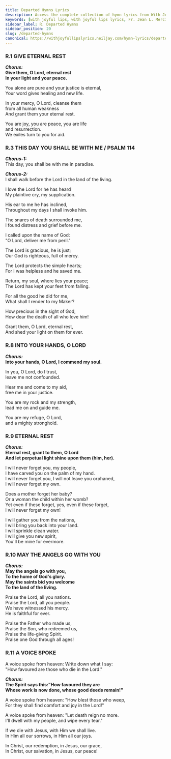 ```yaml
---
title: Departed Hymns Lyrics
description: Access the complete collection of hymn lyrics from With Joyful Lips by Fr. Jean L. Mercier. Twelfth Revised Edition.
keywords: [with joyful lips, with joyful lips lyrics, Fr. Jean L. Mercier, hymn lyrics, twelfth revised edition]
sidebar_label: R. Departed Hymns
sidebar_position: 20
slug: /departed-hymns
canonical: https://withjoyfullipslyrics.neiljay.com/hymn-lyrics/departed-hymns
---
```


### R.1 GIVE ETERNAL REST
***Chorus:***<br />
**Give them, O Lord, eternal rest**<br />
**In your light and your peace.**<br />

You alone are pure and your justice is eternal,<br />
Your word gives healing and new life.<br />

In your mercy, O Lord, cleanse them<br />
from all human weakness<br />
And grant them your eternal rest.<br />

You are joy, you are peace, you are life<br />
and resurrection.<br />
We exiles turn to you for aid.<br />

### R.3 THIS DAY YOU SHALL BE WITH ME / PSALM 114
***Chorus-1:***<br />
This day, you shall be with me in paradise.<br />

***Chorus-2:***<br />
I shall walk before the Lord in the land of the living.<br />

I love the Lord for he has heard<br />
My plaintive cry, my supplication.<br />

His ear to me he has inclined,<br />
Throughout my days I shall invoke him.<br />

The snares of death surrounded me,<br />
I found distress and grief before me.<br />

I called upon the name of God:<br />
"O Lord, deliver me from peril."<br />

The Lord is gracious, he is just;<br />
Our God is righteous, full of mercy.<br />

The Lord protects the simple hearts;<br />
For I was helpless and he saved me.<br />

Return, my soul, where lies your peace;<br />
The Lord has kept your feet from falling.<br />

For all the good he did for me,<br />
What shall I render to my Maker?<br />

How precious in the sight of God,<br />
How dear the death of all who love him!<br />

Grant them, O Lord, eternal rest,<br />
And shed your light on them for ever.<br />

### R.8 INTO YOUR HANDS, O LORD
***Chorus:***<br />
**Into your hands, O Lord, I commend my soul.**<br />

In you, O Lord, do I trust,<br />
leave me not confounded.<br />

Hear me and come to my aid,<br />
free me in your justice.<br />

You are my rock and my strength,<br />
lead me on and guide me.<br />

You are my refuge, O Lord,<br />
and a mighty stronghold.<br />

### R.9 ETERNAL REST
***Chorus:***<br />
**Eternal rest, grant to them, O Lord**<br />
**And let perpetual light shine upon them (him, her).**<br />

I will never forget you, my people,<br />
I have carved you on the palm of my hand.<br />
I will never forget you, I will not leave you orphaned,<br />
I will never forget my own.<br />

Does a mother forget her baby?<br />
Or a woman the child within her womb?<br />
Yet even if these forget, yes, even if these forget,<br />
I will never forget my own!<br />

I will gather you from the nations,<br />
I will bring you back into your land.<br />
I will sprinkle clean water.<br />
I will give you new spirit,<br />
You'll be mine for evermore.<br />

### R.10 MAY THE ANGELS GO WITH YOU
***Chorus:***<br />
**May the angels go with you,**<br />
**To the home of God's glory.**<br />
**May the saints bid you welcome**<br />
**To the land of the living.**<br />

Praise the Lord, all you nations.<br />
Praise the Lord, all you people.<br />
We have witnessed his mercy.<br />
He is faithful for ever.<br />

Praise the Father who made us,<br />
Praise the Son, who redeemed us,<br />
Praise the life-giving Spirit.<br />
Praise one God through all ages!<br />

### R.11 A VOICE SPOKE
A voice spoke from heaven: Write down what I say:<br />
"How favoured are those who die in the Lord."<br />

***Chorus:***<br />
**The Spirit says this:"How favoured they are**<br />
**Whose work is now done, whose good deeds remain!"**<br />

A voice spoke from heaven: "How blest those who weep,<br />
For they shall find comfort and joy in the Lord!"<br />

A voice spoke from heaven: "Let death reign no more.<br />
I'll dwell with my people, and wipe every tear."<br />

If we die with Jesus, with Him we shall live.<br />
In Him all our sorrows, in Him all our joys.<br />

In Christ, our redemption, in Jesus, our grace,<br />
In Christ, our salvation, in Jesus, our peace!